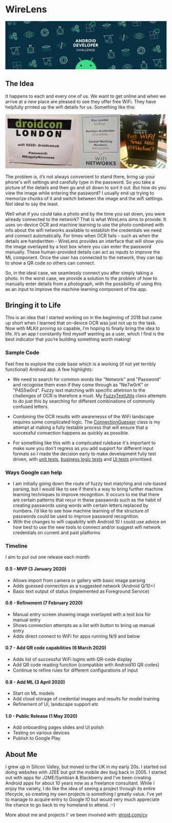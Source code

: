 # WireLens

![AndroidDevChallenge Header](./assets/AndroidDevChallengeHeader.png)

## The Idea

It happens to each and every one of us. We want to get online and when we arrive at a new place are pleased to see they offer free WiFi. They have helpfully printed up the wifi details for us. Something like this:

![Wifi Signs](./assets/wifi-examples.png)

The problem is, it’s not always convenient to stand there, bring up your phone's wifi settings and carefully type in the password. So you take a picture of the details and then go and sit down to sort it out. But how do you view the image while entering the password? I usually end up trying to memorize chunks of it and switch between the image and the wifi settings. Not ideal to say the least.

Well what if you could take a photo and by the time you sat down, you were already connected to the network? That is what WireLens aims to provide. It uses on-device OCR and machine learning to use the photo combined with info about the wifi networks available to establish the credentials we need and connect automatically. For times when OCR fails - such as when the details are handwritten - WireLens provides an interface that will show you the image overlayed by a text box where you can enter the password manually. These human-provided details can act as inputs to improve the ML component. Once the user has connected to the network, they can tap to show a QR code so others can connect.

So, in the ideal case, we seamlessly connect you after simply taking a photo. In the worst case, we provide a solution to the problem of how to manually enter details from a photograph, with the possibility of using this as an input to improve the machine learning component of the app.

## Bringing it to Life

This is an idea that I started working on in the beginning of 2018 but came up short when I learned that on-device OCR was just not up to the task. Now with MLKit proving so capable, I’m hoping to finally bring the idea to life. It’s an app I constantly find myself wanting as a user, which I find is the best indicator that you’re building something worth making!

### Sample Code
Feel free to explore the code base which is a working (if not yet terribly functional) Android app. 
A few highlights:

* We need to search for common words like "Network" and "Password" and recognise them even if they come through as "Ne7w0rK" or "P4S5w0rd". Fuzzy text matching with specific attetnion to the challenges of OCR is therefore a must. My [FuzzyTextUtils](app/src/main/java/com/elroid/wirelens/util/FuzzyTextUtils.kt) class attempts to do just this by searching for different combinations of commonly confused letters.

* Combining the OCR results with awarenesss of the WiFi landscape requires some complicated logic. The  [ConnectionGuesser](app/src/main/java/com/elroid/wirelens/domain/ConnectionGuesser.java) class is my attempt at making a fully testable process that will ensure that a successful connection happens as quickly as possible.

* For something like this with a complicated rulebase it's important to make sure you don't regress as you add support for different input formats so I made the decision early to make development fully test driven, with [unit tests](/app/src/test/kotlin/com/elroid/wirelens/utils), [business logic tests](app/src/test/kotlin/com/elroid/wirelens/domain) and [UI tests](app/src/androidTest/kotlin/com/elroid/wirelens/test/ui) prioritised.

### Ways Google can help
* I am initially going down the route of fuzzy text matching and rule-based parsing, but I would like to see if there’s a way to bring further machine learning techniques to improve recognition. It occurs to me that there are certain patterns that recur in these passwords such as the habit of creating passwords using words with certain letters replaced by numbers. I’d like to see how machine learning of the structure of passwords could be used to improve password recognition.
* With the changes to wifi capability with Android 10 I could use advice on how best to use the new tools to connect and/or suggest wifi network credentials on current and past platforms

### Timeline
I aim to put out one release each month:

#### 0.5 - MVP (3 January 2020)

* Allows import from camera or gallery with basic image parsing
* Adds guessed connection as a suggested network (Android Q/10+) 
* Basic text output of status (implemented as Foreground Service)

#### 0.6 - Refinement (7 February 2020)
	
* Manual entry screen showing image overlayed with a text box for manual entry
* Shows connection attempts as a list with button to bring up manual entry
* Adds direct connect to WiFi for apps running N/9 and below

#### 0.7 - Add QR code capabilities (6 March 2020)
	
* Adds list of successful WiFi logins with QR-code display
* Add QR code reading function (compatible with Android10 QR codes) 
* Continue to refine rules for different configurations of input 

#### 0.8 - Add ML (3 April 2020)
	
* Start on ML models	
* Add cloud storage of credential images and results for model training
* Refinement of UI, landscape support etc

#### 1.0 - Public Release (1 May 2020)
	
* Add onboarding pages slides and UI polish
* Testing on various devices
* Publish to Google Play

## About Me
I grew up in Silicon Valley, but moved to the UK in my early 20s. I started out doing websites with J2EE but got the mobile dev bug back in 2005. I started out with apps for J2ME/Symbian & Blackberry and I've been creating Android apps for about 10 years now as a freelance consultant. While I enjoy the variety, I do like the idea of seeing a project through its entire lifecycle, so creating my own projects is something I greatly value. I’ve yet to manage to acquire entry to Google IO but would very much appreciate the chance to go back to my homeland to attend. :-)

More about me and projects I' ve been involved with: [elroid.com/cv](http://elroid.com/cv/)
